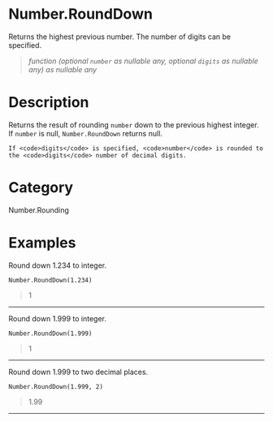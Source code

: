 ﻿# Number.RoundDown
Returns the highest previous number. The number of digits can be specified.
> _function (optional <code>number</code> as nullable any, optional <code>digits</code> as nullable any) as nullable any_
# Description 
Returns the result of rounding <code>number</code> down to the previous highest integer. If <code>number</code> is null, <code>Number.RoundDown</code> returns null.
    
    If <code>digits</code> is specified, <code>number</code> is rounded to the <code>digits</code> number of decimal digits.
# Category 
Number.Rounding
# Examples 
Round down 1.234 to integer.
```
Number.RoundDown(1.234)
```
> 1
***
Round down 1.999 to integer.
```
Number.RoundDown(1.999)
```
> 1
***
Round down 1.999 to two decimal places.
```
Number.RoundDown(1.999, 2)
```
> 1.99
***
